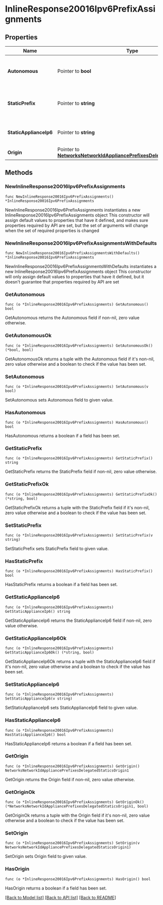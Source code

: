 # InlineResponse20016Ipv6PrefixAssignments

## Properties

Name | Type | Description | Notes
------------ | ------------- | ------------- | -------------
**Autonomous** | Pointer to **bool** | Auto assign a /64 prefix from the origin to the single LAN | [optional] 
**StaticPrefix** | Pointer to **string** | Manual configuration of a /64 prefix on the single LAN | [optional] 
**StaticApplianceIp6** | Pointer to **string** | Manual configuration of the IPv6 Appliance IP | [optional] 
**Origin** | Pointer to [**NetworksNetworkIdAppliancePrefixesDelegatedStaticsOrigin1**](NetworksNetworkIdAppliancePrefixesDelegatedStaticsOrigin1.md) |  | [optional] 

## Methods

### NewInlineResponse20016Ipv6PrefixAssignments

`func NewInlineResponse20016Ipv6PrefixAssignments() *InlineResponse20016Ipv6PrefixAssignments`

NewInlineResponse20016Ipv6PrefixAssignments instantiates a new InlineResponse20016Ipv6PrefixAssignments object
This constructor will assign default values to properties that have it defined,
and makes sure properties required by API are set, but the set of arguments
will change when the set of required properties is changed

### NewInlineResponse20016Ipv6PrefixAssignmentsWithDefaults

`func NewInlineResponse20016Ipv6PrefixAssignmentsWithDefaults() *InlineResponse20016Ipv6PrefixAssignments`

NewInlineResponse20016Ipv6PrefixAssignmentsWithDefaults instantiates a new InlineResponse20016Ipv6PrefixAssignments object
This constructor will only assign default values to properties that have it defined,
but it doesn't guarantee that properties required by API are set

### GetAutonomous

`func (o *InlineResponse20016Ipv6PrefixAssignments) GetAutonomous() bool`

GetAutonomous returns the Autonomous field if non-nil, zero value otherwise.

### GetAutonomousOk

`func (o *InlineResponse20016Ipv6PrefixAssignments) GetAutonomousOk() (*bool, bool)`

GetAutonomousOk returns a tuple with the Autonomous field if it's non-nil, zero value otherwise
and a boolean to check if the value has been set.

### SetAutonomous

`func (o *InlineResponse20016Ipv6PrefixAssignments) SetAutonomous(v bool)`

SetAutonomous sets Autonomous field to given value.

### HasAutonomous

`func (o *InlineResponse20016Ipv6PrefixAssignments) HasAutonomous() bool`

HasAutonomous returns a boolean if a field has been set.

### GetStaticPrefix

`func (o *InlineResponse20016Ipv6PrefixAssignments) GetStaticPrefix() string`

GetStaticPrefix returns the StaticPrefix field if non-nil, zero value otherwise.

### GetStaticPrefixOk

`func (o *InlineResponse20016Ipv6PrefixAssignments) GetStaticPrefixOk() (*string, bool)`

GetStaticPrefixOk returns a tuple with the StaticPrefix field if it's non-nil, zero value otherwise
and a boolean to check if the value has been set.

### SetStaticPrefix

`func (o *InlineResponse20016Ipv6PrefixAssignments) SetStaticPrefix(v string)`

SetStaticPrefix sets StaticPrefix field to given value.

### HasStaticPrefix

`func (o *InlineResponse20016Ipv6PrefixAssignments) HasStaticPrefix() bool`

HasStaticPrefix returns a boolean if a field has been set.

### GetStaticApplianceIp6

`func (o *InlineResponse20016Ipv6PrefixAssignments) GetStaticApplianceIp6() string`

GetStaticApplianceIp6 returns the StaticApplianceIp6 field if non-nil, zero value otherwise.

### GetStaticApplianceIp6Ok

`func (o *InlineResponse20016Ipv6PrefixAssignments) GetStaticApplianceIp6Ok() (*string, bool)`

GetStaticApplianceIp6Ok returns a tuple with the StaticApplianceIp6 field if it's non-nil, zero value otherwise
and a boolean to check if the value has been set.

### SetStaticApplianceIp6

`func (o *InlineResponse20016Ipv6PrefixAssignments) SetStaticApplianceIp6(v string)`

SetStaticApplianceIp6 sets StaticApplianceIp6 field to given value.

### HasStaticApplianceIp6

`func (o *InlineResponse20016Ipv6PrefixAssignments) HasStaticApplianceIp6() bool`

HasStaticApplianceIp6 returns a boolean if a field has been set.

### GetOrigin

`func (o *InlineResponse20016Ipv6PrefixAssignments) GetOrigin() NetworksNetworkIdAppliancePrefixesDelegatedStaticsOrigin1`

GetOrigin returns the Origin field if non-nil, zero value otherwise.

### GetOriginOk

`func (o *InlineResponse20016Ipv6PrefixAssignments) GetOriginOk() (*NetworksNetworkIdAppliancePrefixesDelegatedStaticsOrigin1, bool)`

GetOriginOk returns a tuple with the Origin field if it's non-nil, zero value otherwise
and a boolean to check if the value has been set.

### SetOrigin

`func (o *InlineResponse20016Ipv6PrefixAssignments) SetOrigin(v NetworksNetworkIdAppliancePrefixesDelegatedStaticsOrigin1)`

SetOrigin sets Origin field to given value.

### HasOrigin

`func (o *InlineResponse20016Ipv6PrefixAssignments) HasOrigin() bool`

HasOrigin returns a boolean if a field has been set.


[[Back to Model list]](../README.md#documentation-for-models) [[Back to API list]](../README.md#documentation-for-api-endpoints) [[Back to README]](../README.md)


